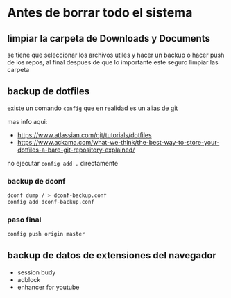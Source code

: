 # Antes de borrar todo el sistema

## limpiar la carpeta de Downloads y Documents

se tiene que seleccionar los archivos utiles y hacer un backup o hacer push de los repos, al final despues de que lo importante este seguro limpiar las carpeta

## backup de dotfiles

existe un comando `config` que en realidad es un alias de git

mas info aqui:

- https://www.atlassian.com/git/tutorials/dotfiles
- https://www.ackama.com/what-we-think/the-best-way-to-store-your-dotfiles-a-bare-git-repository-explained/

no ejecutar `config add .` directamente

### backup de dconf

```sh
dconf dump / > dconf-backup.conf
config add dconf-backup.conf
```

### paso final

```sh
config push origin master
```

## backup de datos de extensiones del navegador

- session budy
- adblock
- enhancer for youtube
